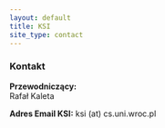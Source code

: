 ```yaml
---
layout: default
title: KSI
site_type: contact
---
```


### Kontakt

**Przewodniczący:**  
Rafał Kaleta  


**Adres Email KSI:** ksi (at) cs.uni.wroc.pl

